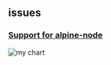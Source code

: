 ## issues

### [Support for alpine-node](https://github.com/Automattic/node-canvas/issues/866)

![my chart](https://service-dn7d96xv-1257725330.sh.apigw.tencentcs.com/api/v1/svg/chart)